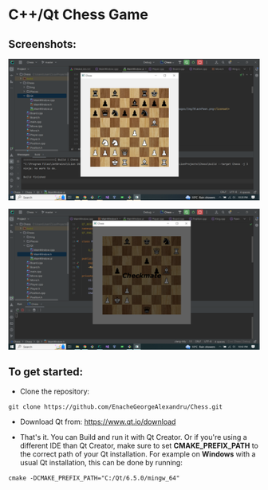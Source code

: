 # C++/Qt Chess Game

## Screenshots:

![Failed to load image](Screenshots/readmeimg1.png "Mikhail Tal-Alexander Koblents,1957")

![Failed to load image](Screenshots/readmeimg2.png "Checkmate")

## To get started:

* Clone the repository:
```
git clone https://github.com/EnacheGeorgeAlexandru/Chess.git
```
* Download Qt from: https://www.qt.io/download

* That's it. You can Build and run it with Qt Creator. Or if you're using a different IDE than Qt Creator, make sure to set __CMAKE_PREFIX_PATH__
to the correct path of your Qt installation. For example on __Windows__ with a usual Qt installation, this can be done by running:
```
cmake -DCMAKE_PREFIX_PATH="C:/Qt/6.5.0/mingw_64"
```